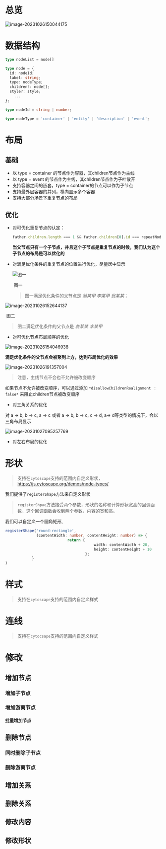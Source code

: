 # 总览



![image-20231026150044175](C:\Users\zhijue\AppData\Roaming\Typora\typora-user-images\image-20231026150044175.png)

#  数据结构

``` typescript
type nodeList = node[]

type node = {
  id: nodeId;
  label: string;
  type: nodeType;
  children?: node[];
  style?: style;
    ...
};

type nodeId = string | number;

type nodeType = 'container' | 'entity' | 'description' | 'event';

```



# 布局

## 基础

- 以 type = container 的节点作为容器，其children节点作为主线 
- 以 type = event 的节点作为主线，其children节点作为子叶散开
- 支持容器之间的嵌套，type = container的节点可以作为子节点
- 支持最外层容器的并列，横向显示多个容器
- 支持大部分场景下重复节点的布局

## 优化

- 对可优化重复节点的认定：

  ``` typescript
  father.children.length === 1 && father.children[0].id === repeatNodeId
  ```

  **当父节点只有一个子节点，并且这个子节点是重复节点的时候，我们认为这个子节点的布局是可以优化的**

  

- 对满足优化条件的重复节点的位置进行优化，尽量居中显示

  ![图一](C:\Users\zhijue\AppData\Roaming\Typora\typora-user-images\image-20231026152420455.png)

  ​                                                                                                                  图一

  > 图一满足优化条件的父节点是 *翁某甲 李某甲 翁某某*；

  

![image-20231026152644137](C:\Users\zhijue\AppData\Roaming\Typora\typora-user-images\image-20231026152644137.png)

​                                                                                                                        图二

>  图二满足优化条件的父节点是 *翁某某 李某甲*



- 对可优化节点布局顺序的优化

![image-20231026154046938](C:\Users\zhijue\AppData\Roaming\Typora\typora-user-images\image-20231026154046938.png)

**满足优化条件的父节点会被聚到上方，达到布局优化的效果**



![image-20231026191357004](C:\Users\zhijue\AppData\Roaming\Typora\typora-user-images\image-20231026191357004.png)



> 注意，主线节点不会也不允许被改变顺序

如果节点不允许被改变顺序，可以通过添加 `*disallowChildrenRealignment ： false*` 来阻止children节点被改变顺序

- 对三角关系的优化

对 a → b,  b →  c,  a →  c 或者  a → b,  b →  c,  c →  d, a→  d等类型的情况下，会以三角布局显示

![image-20231027095257769](C:\Users\zhijue\AppData\Roaming\Typora\typora-user-images\image-20231027095257769.png)

- 对左右布局的优化

#  形状

> 支持在`cytoscape`支持的范围内自定义形状，https://js.cytoscape.org/demos/node-types/

我们提供了`registerShape`方法来自定义形状

> `registerShpae`方法接受两个参数，形状的名称和计算形状宽高的回调函数，这个回调函数会收到两个参数，内容的宽和高。



我们可以自定义一个圆角矩形,

``` typescript
registerShape('round-rectangle', 
              (contentWidth: number, contentHeight: number) => {
    						return {
      									width: contentWidth + 20,
      									height: contentHeight + 10
    								};
  			}
)
```

# 样式

> 支持在`cytoscape`支持的范围内自定义样式

# 连线

> 支持在`cytocsape`支持的范围内自定义样式

# 修改

## 增加节点

### 增加子节点

### 增加游离节点

#### 批量增加节点

## 删除节点

### 同时删除子节点

### 删除游离节点

## 增加关系

## 删除关系

## 修改内容

## 修改形状

